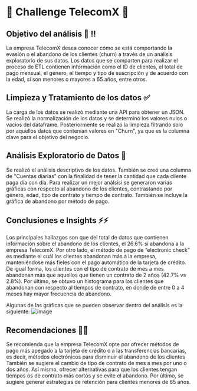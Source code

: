 # :gem: Challenge TelecomX 💎

## Objetivo del análisis :office: :bangbang:
La empresa TelecomX desea conocer cómo se está comportando la evasión o el abandono de los clientes (churn) a través de un análisis exploratorio de sus datos.
Los datos que se comparten para realizar el proceso de ETL contienen información como el ID de clientes, el total de pago mensual, el género, el tiempo y tipo de suscripción y de acuerdo con la edad, si son menores o mayores a 65 años, entre otros.

## Limpieza y Tratamiento de los datos :white_check_mark:
La carga de los datos se realizó mediante una API para obtener un JSON.
Se realizó la normalización de los datos y se determinó los valores nulos o vacios del dataframe.
Posteriormente se realizó la limpieza filtrando solo por aquellos datos que contenían valores en "Churn", ya que es la columna clave para el objetivo del negocio. 

## Análisis Exploratorio de Datos :large_orange_diamond:
Se realizó el análisis descriptivo de los datos. También se creó una columna de "Cuentas diarias" con la finalidad de tener la cantidad que cada cliente paga día con día.
Para realizar un mejor análsisi se generaron varias gráficas con respecto al abandono de los clientes, contrastando por género, edad, tipo de contrato y  tiempo de contrato. 
También se incluye la gráfica de abandono por método de pago.

## Conclusiones e Insights ⚡⚡
Los principales hallazgos son que del total de datos que contienen información sobre el abandono de los clientes, el 26.6% sí abandona a la empresa TelecomX. 
Por otro lado, el método de pago de “electronic check” es mediante el cuál los clientes abandonan más a la empresa, manteniéndose más fieles con el pago automático de la tarjeta de crédito. De igual forma, los clientes con el tipo de contrato de mes a mes abandonan más que aquellos que tienen un contrato de 2 años (42.7% vs 2.8%).
Por último, se obtuvo un histograma para los clientes que abandonan con respecto al tiempos de contrato, en donde de entre 0 a 4 meses hay mayor frecuencia de abandono.

Algunas de las gráficas que se pueden observar dentro del análisis es la siguiente:
![image](https://github.com/user-attachments/assets/39c765be-a630-483e-9ef7-26ac68eee566)


## Recomendaciones 📖💢
Se recomienda que la empresa TelecomX opte por ofrecer métodos de pago más apegado a la tarjeta de crédito o a las transferencias bancarias, es decir, métodos electrónicos para disminuir el abandono de los clientes
También se sugiere el cambio de tipo de contrato de mes a mes por uno o dos años. Así mismo, ofrecer alternativas para que los clientes tengan tiempos os de contrato más cortos y se evite el abandono.
Por último, se sugiere generar estrategias de retención para clientes menores de 65 años.
